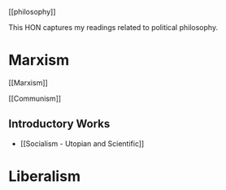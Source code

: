 [[philosophy]]
 
This HON captures my readings related to political philosophy. 

# Marxism
[[Marxism]]


[[Communism]]

## Introductory Works

- [[Socialism - Utopian and Scientific]]



# Liberalism

